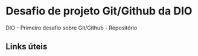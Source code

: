 # Desafio de projeto Git/Github da DIO
DIO - Primeiro desafio sobre Git/Github - Repositório

## Links úteis
